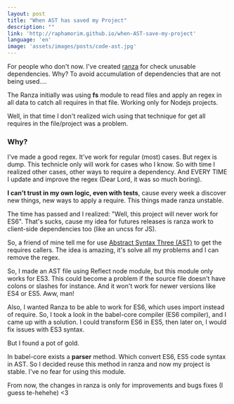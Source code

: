```yaml
---
layout: post
title: "When AST has saved my Project"
description: ""
link: 'http://raphamorim.github.io/when-AST-save-my-project'
language: 'en'
image: 'assets/images/posts/code-ast.jpg'
---
```


For people who don't now. I've created [ranza](http://github/raphamorim/ranza) for check unusable dependencies. Why? To avoid accumulation of dependencies that are not being used....

<!-- more -->

The Ranza initially was using **fs** module to read files and apply an regex in all data to catch all requires in that file. Working only for Nodejs projects.

Well, in that time I don't realized wich using that technique for get all requires in the file/project was a problem.

### Why?

I've made a good regex. It've work for regular (most) cases. But regex  is dump. This technicle only will work for cases who I know. So with time I realized other cases, other ways to require a dependency. And  EVERY TIME I update and improve the regex (Dear Lord, it was so much boring).

**I can't trust in my own logic, even with tests**, cause every week a discover new things, new ways to apply a require. This things made ranza unstable.

The time has passed and I realized: "Well, this project will never work for ES6". That's sucks, cause my idea for futures releases is ranza work to client-side dependencies too (like an uncss for JS).

So, a friend of mine tell me for use [Abstract Syntax Three (AST)](https://en.wikipedia.org/wiki/Abstract_syntax_tree) to get the requires callers. The idea is amazing, it's solve all my problems and I can remove the regex.

So, I made an AST file using Reflect node module, but this module only works for ES3. This could become a problem if the source file doesn't have colons or slashes for instance. And it won't work for newer versions like ES4 or ES5. Aww, man!

Also, I wanted Ranza to be able to work for ES6, which uses import instead of require. So, I took a look in the babel-core compiler (ES6 compiler), and I came up with a solution. I could transform ES6 in ES5, then later on, I would fix issues with ES3 syntax.

But I found a pot of gold.

In babel-core exists a **parser** method. Which convert ES6, ES5 code syntax in AST. So I decided reuse this method in ranza and now my project is stable. I've no fear for using this module.

From now, the changes in ranza is only for improvements and bugs fixes (I guess te-hehehe) <3




